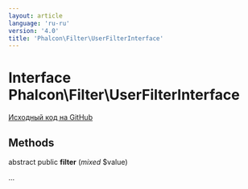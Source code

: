 ```yaml
---
layout: article
language: 'ru-ru'
version: '4.0'
title: 'Phalcon\Filter\UserFilterInterface'
---
```


# Interface **Phalcon\Filter\UserFilterInterface**

<a href="https://github.com/phalcon/cphalcon/tree/v4.0.0/phalcon/filter/userfilterinterface.zep" class="btn btn-default btn-sm">Исходный код на GitHub</a>

## Methods

abstract public **filter** (*mixed* $value)

...